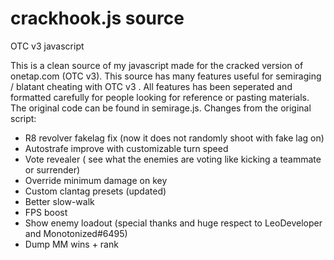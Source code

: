 # crackhook.js source
OTC v3 javascript

This is a clean source of my javascript made for the cracked version of onetap.com (OTC v3). This source has many features useful for semiraging / blatant cheating with OTC v3 . All features has been seperated and formatted carefully for people looking for reference or pasting materials. The original code can be found in semirage.js. Changes from the original script:
- R8 revolver fakelag fix (now it does not randomly shoot with fake lag on)
- Autostrafe improve with customizable turn speed
- Vote revealer ( see what the enemies are voting like kicking a teammate or surrender)
- Override minimum damage on key
- Custom clantag presets (updated)
- Better slow-walk
- FPS boost
- Show enemy loadout (special thanks and huge respect to LeoDeveloper and Monotonized#6495)
- Dump MM wins + rank
